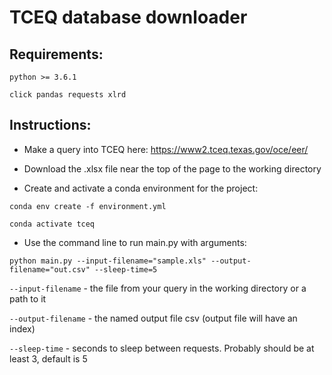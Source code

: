 # TCEQ database downloader

## Requirements:

`python >= 3.6.1`

`click pandas requests xlrd`

## Instructions: 

- Make a query into TCEQ here: https://www2.tceq.texas.gov/oce/eer/

- Download the .xlsx file near the top of the page to the working directory

- Create and activate a conda environment for the project: 

`conda env create -f environment.yml`

`conda activate tceq`

- Use the command line to run main.py with arguments:

`python main.py --input-filename="sample.xls" --output-filename="out.csv" --sleep-time=5`

`--input-filename` - the file from your query in the working directory or a path to it

`--output-filename` - the named output file csv (output file will have an index)

`--sleep-time` - seconds to sleep between requests. Probably should be at least 3, default is 5

